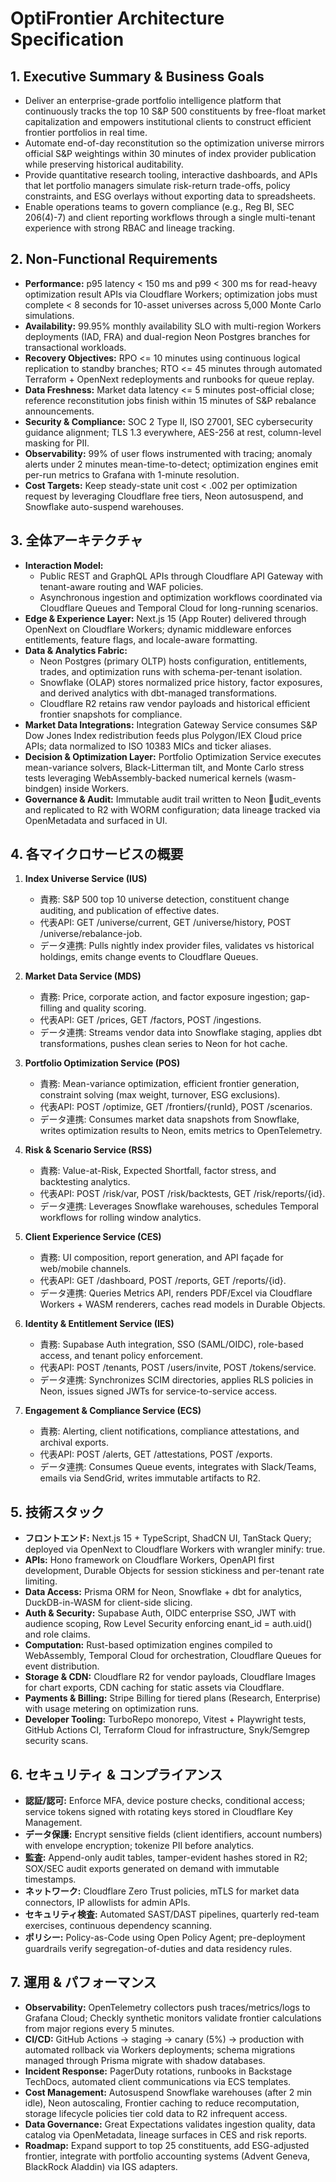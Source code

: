 ﻿# OptiFrontier Architecture Specification

## 1. Executive Summary & Business Goals
- Deliver an enterprise-grade portfolio intelligence platform that continuously tracks the top 10 S&P 500 constituents by free-float market capitalization and empowers institutional clients to construct efficient frontier portfolios in real time.
- Automate end-of-day reconstitution so the optimization universe mirrors official S&P weightings within 30 minutes of index provider publication while preserving historical auditability.
- Provide quantitative research tooling, interactive dashboards, and APIs that let portfolio managers simulate risk-return trade-offs, policy constraints, and ESG overlays without exporting data to spreadsheets.
- Enable operations teams to govern compliance (e.g., Reg BI, SEC 206(4)-7) and client reporting workflows through a single multi-tenant experience with strong RBAC and lineage tracking.

## 2. Non-Functional Requirements
- **Performance:** p95 latency < 150 ms and p99 < 300 ms for read-heavy optimization result APIs via Cloudflare Workers; optimization jobs must complete < 8 seconds for 10-asset universes across 5,000 Monte Carlo simulations.
- **Availability:** 99.95% monthly availability SLO with multi-region Workers deployments (IAD, FRA) and dual-region Neon Postgres branches for transactional workloads.
- **Recovery Objectives:** RPO <= 10 minutes using continuous logical replication to standby branches; RTO <= 45 minutes through automated Terraform + OpenNext redeployments and runbooks for queue replay.
- **Data Freshness:** Market data latency <= 5 minutes post-official close; reference reconstitution jobs finish within 15 minutes of S&P rebalance announcements.
- **Security & Compliance:** SOC 2 Type II, ISO 27001, SEC cybersecurity guidance alignment; TLS 1.3 everywhere, AES-256 at rest, column-level masking for PII.
- **Observability:** 99% of user flows instrumented with tracing; anomaly alerts under 2 minutes mean-time-to-detect; optimization engines emit per-run metrics to Grafana with 1-minute resolution.
- **Cost Targets:** Keep steady-state unit cost < .002 per optimization request by leveraging Cloudflare free tiers, Neon autosuspend, and Snowflake auto-suspend warehouses.

## 3. 全体アーキテクチャ
- **Interaction Model:**
  - Public REST and GraphQL APIs through Cloudflare API Gateway with tenant-aware routing and WAF policies.
  - Asynchronous ingestion and optimization workflows coordinated via Cloudflare Queues and Temporal Cloud for long-running scenarios.
- **Edge & Experience Layer:** Next.js 15 (App Router) delivered through OpenNext on Cloudflare Workers; dynamic middleware enforces entitlements, feature flags, and locale-aware formatting.
- **Data & Analytics Fabric:**
  - Neon Postgres (primary OLTP) hosts configuration, entitlements, trades, and optimization runs with schema-per-tenant isolation.
  - Snowflake (OLAP) stores normalized price history, factor exposures, and derived analytics with dbt-managed transformations.
  - Cloudflare R2 retains raw vendor payloads and historical efficient frontier snapshots for compliance.
- **Market Data Integrations:** Integration Gateway Service consumes S&P Dow Jones Index redistribution feeds plus Polygon/IEX Cloud price APIs; data normalized to ISO 10383 MICs and ticker aliases.
- **Decision & Optimization Layer:** Portfolio Optimization Service executes mean-variance solvers, Black-Litterman tilt, and Monte Carlo stress tests leveraging WebAssembly-backed numerical kernels (wasm-bindgen) inside Workers.
- **Governance & Audit:** Immutable audit trail written to Neon udit_events and replicated to R2 with WORM configuration; data lineage tracked via OpenMetadata and surfaced in UI.

## 4. 各マイクロサービスの概要
1. **Index Universe Service (IUS)**
   - 責務: S&P 500 top 10 universe detection, constituent change auditing, and publication of effective dates.
   - 代表API: GET /universe/current, GET /universe/history, POST /universe/rebalance-job.
   - データ連携: Pulls nightly index provider files, validates vs historical holdings, emits change events to Cloudflare Queues.

2. **Market Data Service (MDS)**
   - 責務: Price, corporate action, and factor exposure ingestion; gap-filling and quality scoring.
   - 代表API: GET /prices, GET /factors, POST /ingestions.
   - データ連携: Streams vendor data into Snowflake staging, applies dbt transformations, pushes clean series to Neon for hot cache.

3. **Portfolio Optimization Service (POS)**
   - 責務: Mean-variance optimization, efficient frontier generation, constraint solving (max weight, turnover, ESG exclusions).
   - 代表API: POST /optimize, GET /frontiers/{runId}, POST /scenarios.
   - データ連携: Consumes market data snapshots from Snowflake, writes optimization results to Neon, emits metrics to OpenTelemetry.

4. **Risk & Scenario Service (RSS)**
   - 責務: Value-at-Risk, Expected Shortfall, factor stress, and backtesting analytics.
   - 代表API: POST /risk/var, POST /risk/backtests, GET /risk/reports/{id}.
   - データ連携: Leverages Snowflake warehouses, schedules Temporal workflows for rolling window analytics.

5. **Client Experience Service (CES)**
   - 責務: UI composition, report generation, and API façade for web/mobile channels.
   - 代表API: GET /dashboard, POST /reports, GET /reports/{id}.
   - データ連携: Queries Metrics API, renders PDF/Excel via Cloudflare Workers + WASM renderers, caches read models in Durable Objects.

6. **Identity & Entitlement Service (IES)**
   - 責務: Supabase Auth integration, SSO (SAML/OIDC), role-based access, and tenant policy enforcement.
   - 代表API: POST /tenants, POST /users/invite, POST /tokens/service.
   - データ連携: Synchronizes SCIM directories, applies RLS policies in Neon, issues signed JWTs for service-to-service access.

7. **Engagement & Compliance Service (ECS)**
   - 責務: Alerting, client notifications, compliance attestations, and archival exports.
   - 代表API: POST /alerts, GET /attestations, POST /exports.
   - データ連携: Consumes Queue events, integrates with Slack/Teams, emails via SendGrid, writes immutable artifacts to R2.

## 5. 技術スタック
- **フロントエンド:** Next.js 15 + TypeScript, ShadCN UI, TanStack Query; deployed via OpenNext to Cloudflare Workers with wrangler minify: true.
- **APIs:** Hono framework on Cloudflare Workers, OpenAPI first development, Durable Objects for session stickiness and per-tenant rate limiting.
- **Data Access:** Prisma ORM for Neon, Snowflake + dbt for analytics, DuckDB-in-WASM for client-side slicing.
- **Auth & Security:** Supabase Auth, OIDC enterprise SSO, JWT with audience scoping, Row Level Security enforcing 	enant_id = auth.uid() and role claims.
- **Computation:** Rust-based optimization engines compiled to WebAssembly, Temporal Cloud for orchestration, Cloudflare Queues for event distribution.
- **Storage & CDN:** Cloudflare R2 for vendor payloads, Cloudflare Images for chart exports, CDN caching for static assets via Cloudflare.
- **Payments & Billing:** Stripe Billing for tiered plans (Research, Enterprise) with usage metering on optimization runs.
- **Developer Tooling:** TurboRepo monorepo, Vitest + Playwright tests, GitHub Actions CI, Terraform Cloud for infrastructure, Snyk/Semgrep security scans.

## 6. セキュリティ & コンプライアンス
- **認証/認可:** Enforce MFA, device posture checks, conditional access; service tokens signed with rotating keys stored in Cloudflare Key Management.
- **データ保護:** Encrypt sensitive fields (client identifiers, account numbers) with envelope encryption; tokenize PII before analytics.
- **監査:** Append-only audit tables, tamper-evident hashes stored in R2; SOX/SEC audit exports generated on demand with immutable timestamps.
- **ネットワーク:** Cloudflare Zero Trust policies, mTLS for market data connectors, IP allowlists for admin APIs.
- **セキュリティ検査:** Automated SAST/DAST pipelines, quarterly red-team exercises, continuous dependency scanning.
- **ポリシー:** Policy-as-Code using Open Policy Agent; pre-deployment guardrails verify segregation-of-duties and data residency rules.

## 7. 運用 & パフォーマンス
- **Observability:** OpenTelemetry collectors push traces/metrics/logs to Grafana Cloud; Checkly synthetic monitors validate frontier calculations from major regions every 5 minutes.
- **CI/CD:** GitHub Actions -> staging -> canary (5%) -> production with automated rollback via Workers deployments; schema migrations managed through Prisma migrate with shadow databases.
- **Incident Response:** PagerDuty rotations, runbooks in Backstage TechDocs, automated client communications via ECS templates.
- **Cost Management:** Autosuspend Snowflake warehouses (after 2 min idle), Neon autoscaling, Frontier caching to reduce recomputation, storage lifecycle policies tier cold data to R2 infrequent access.
- **Data Governance:** Great Expectations validates ingestion quality, data catalog via OpenMetadata, lineage surfaces in CES and risk reports.
- **Roadmap:** Expand support to top 25 constituents, add ESG-adjusted frontier, integrate with portfolio accounting systems (Advent Geneva, BlackRock Aladdin) via IGS adapters.
